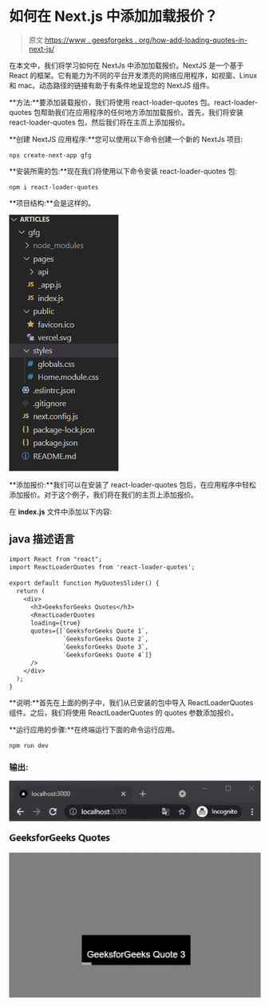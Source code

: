 # 如何在 Next.js 中添加加载报价？

> 原文:[https://www . geesforgeks . org/how-add-loading-quotes-in-next-js/](https://www.geeksforgeeks.org/how-to-add-loading-quotes-in-next-js/)

在本文中，我们将学习如何在 NextJs 中添加加载报价。NextJS 是一个基于 React 的框架。它有能力为不同的平台开发漂亮的网络应用程序，如视窗、Linux 和 mac。动态路径的链接有助于有条件地呈现您的 NextJS 组件。

**方法:**要添加装载报价，我们将使用 react-loader-quotes 包。react-loader-quotes 包帮助我们在应用程序的任何地方添加加载报价。首先，我们将安装 react-loader-quotes 包，然后我们将在主页上添加报价。

**创建 NextJS 应用程序:**您可以使用以下命令创建一个新的 NextJs 项目:

```
npx create-next-app gfg
```

**安装所需的包:**现在我们将使用以下命令安装 react-loader-quotes 包:

```
npm i react-loader-quotes
```

**项目结构:**会是这样的。

![](img/5fb51ccebb078290a762cc45f97079de.png)

**添加报价:**我们可以在安装了 react-loader-quotes 包后，在应用程序中轻松添加报价。对于这个例子，我们将在我们的主页上添加报价。

在 **index.js** 文件中添加以下内容:

## java 描述语言

```
import React from "react";
import ReactLoaderQuotes from 'react-loader-quotes';

export default function MyQuotesSlider() {
  return (
    <div>
      <h3>GeeksforGeeks Quotes</h3>
      <ReactLoaderQuotes
      loading={true}
      quotes={[`GeeksforGeeks Quote 1`,
               `GeeksforGeeks Quote 2`, 
               `GeeksforGeeks Quote 3`, 
               `GeeksforGeeks Quote 4`]}
      />
    </div>
  );
}
```

**说明:**首先在上面的例子中，我们从已安装的包中导入 ReactLoaderQuotes 组件。之后，我们将使用 ReactLoaderQuotes 的 quotes 参数添加报价。

**运行应用的步骤:**在终端运行下面的命令运行应用。

```
npm run dev
```

### 输出:

![](img/59f06ee3d19b29ce80ad9fba3ba0f64b.png)